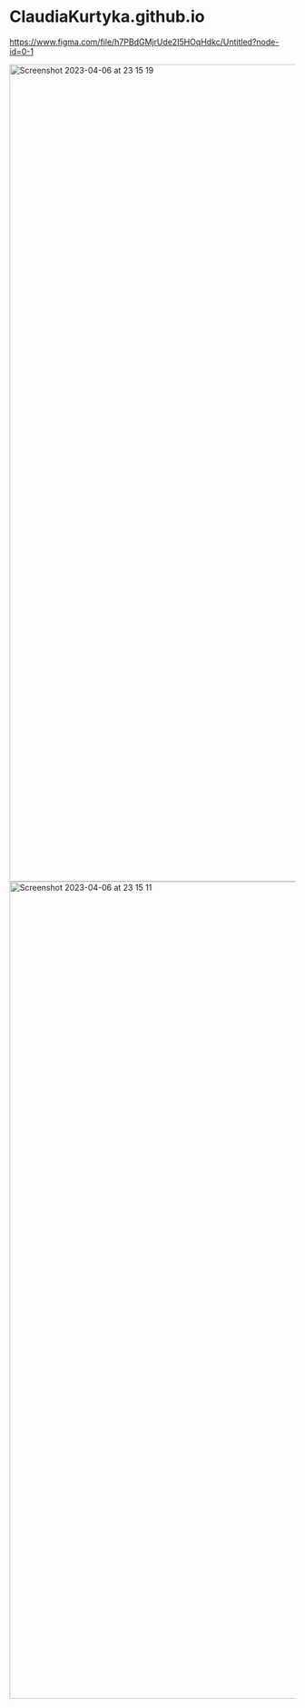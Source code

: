 # ClaudiaKurtyka.github.io
https://www.figma.com/file/h7PBdGMjrUde2I5HOqHdkc/Untitled?node-id=0-1

<img width="1440" alt="Screenshot 2023-04-06 at 23 15 19" src="https://user-images.githubusercontent.com/57694784/230503759-5b68257f-04f8-40da-9b0c-0c5978ff5b6a.png">

<img width="1440" alt="Screenshot 2023-04-06 at 23 15 11" src="https://user-images.githubusercontent.com/57694784/230503765-e3a2deab-a0f9-437d-bcdd-c4c9efc49fbf.png">
